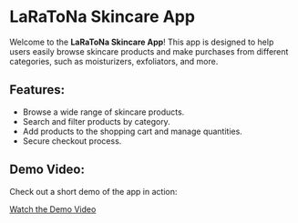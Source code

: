 # LaRaToNa Skincare App

Welcome to the **LaRaToNa Skincare App**! This app is designed to help users easily browse skincare products and make purchases from different categories, such as moisturizers, exfoliators, and more.

## Features:
- Browse a wide range of skincare products.
- Search and filter products by category.
- Add products to the shopping cart and manage quantities.
- Secure checkout process.

## Demo Video:
Check out a short demo of the app in action:

[Watch the Demo Video](https://drive.google.com/file/d/1Hy7NsJke9yxvFjN3belpOuCWhqV3nz1Q/view?usp=drive_link)
